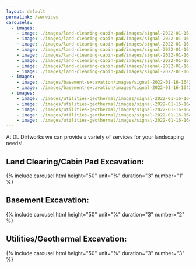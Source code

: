 ```yaml
---
layout: default
permalink: /services
carousels:
  - images:
    - image: ./images/land-clearing-cabin-pad/images/signal-2022-01-16-163723_001.jpeg 
    - image: ./images/land-clearing-cabin-pad/images/signal-2022-01-16-163723_002.jpeg 
    - image: ./images/land-clearing-cabin-pad/images/signal-2022-01-16-163723_003.jpeg 
    - image: ./images/land-clearing-cabin-pad/images/signal-2022-01-16-163723_004.jpeg 
    - image: ./images/land-clearing-cabin-pad/images/signal-2022-01-16-163723_005.jpeg 
    - image: ./images/land-clearing-cabin-pad/images/signal-2022-01-16-163723_006.jpeg 
    - image: ./images/land-clearing-cabin-pad/images/signal-2022-01-16-163723_007.jpeg 
    - image: ./images/land-clearing-cabin-pad/images/signal-2022-01-16-163723_008.jpeg 
  - images:
    - image: ./images/basement-excavation/images/signal-2022-01-16-164212_001.jpeg
    - image: ./images/basement-excavation/images/signal-2022-01-16-164212_002.jpeg
  - images:
    - image: ./images/utilities-geothermal/images/signal-2022-01-16-164809_001.jpeg
    - image: ./images/utilities-geothermal/images/signal-2022-01-16-164809_002.jpeg
    - image: ./images/utilities-geothermal/images/signal-2022-01-16-164809_003.jpeg
    - image: ./images/utilities-geothermal/images/signal-2022-01-16-164809_004.jpeg
    - image: ./images/utilities-geothermal/images/signal-2022-01-16-164809_005.jpeg
---
```


At DL Dirtworks we can provide a variety of services for your landscaping needs!

## Land Clearing/Cabin Pad Excavation:
{% include carousel.html height="50" unit="%" duration="3" number="1" %}

## Basement Excavation:
{% include carousel.html height="50" unit="%" duration="3" number="2" %}

## Utilities/Geothermal Excavation:
{% include carousel.html height="50" unit="%" duration="3" number="3" %}
